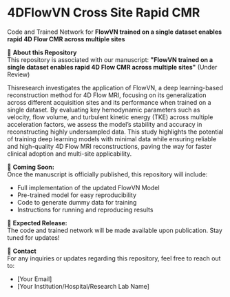 # 4DFlowVN Cross Site Rapid CMR

Code and Trained Network for **FlowVN trained on a single dataset enables rapid 4D Flow CMR across multiple sites**  

📌 **About this Repository**  
This repository is associated with our manuscript: **"FlowVN trained on a single dataset enables rapid 4D Flow CMR across multiple sites"** (Under Review)

Thisresearch investigates the application of FlowVN, a deep learning-based reconstruction method for 4D Flow MRI, focusing on its generalization across different acquisition sites and its performance when trained on a single dataset. By evaluating key hemodynamic parameters such as velocity, flow volume, and turbulent kinetic energy (TKE) across multiple acceleration factors, we assess the model’s stability and accuracy in reconstructing highly undersampled data. This study highlights the potential of training deep learning models with minimal data while ensuring reliable and high-quality 4D Flow MRI reconstructions, paving the way for faster clinical adoption and multi-site applicability.  
  
📢 **Coming Soon:**  
Once the manuscript is officially published, this repository will include:  
- Full implementation of the updated FlowVN Model  
-  Pre-trained model for easy reproducibility  
-  Code to generate dummy data for training  
-  Instructions for running and reproducing results  

📅 **Expected Release:**  
The code and trained network will be made available upon publication. Stay tuned for updates!
  
📩 **Contact**  
For any inquiries or updates regarding this repository, feel free to reach out to:  
- [Your Email]  
- [Your Institution/Hospital/Research Lab Name]
